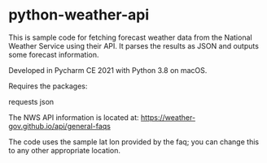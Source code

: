 # python-weather-api

This is sample code for fetching forecast weather data from the National Weather Service using their API. It parses the results as JSON and outputs some forecast information.

Developed in Pycharm CE 2021 with Python 3.8 on macOS.

Requires the packages:

requests
json

The NWS API information is located at: https://weather-gov.github.io/api/general-faqs

The code uses the sample lat lon provided by the faq; you can change this to any other appropriate location.



